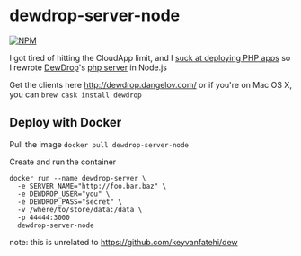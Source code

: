 dewdrop-server-node
===================

[![NPM](https://nodei.co/npm/dewdrop-server-node.png?mini=true)](https://nodei.co/npm/dewdrop-server-node/)

I got tired of hitting the CloudApp limit, and I [suck at deploying PHP apps](https://github.com/dewdrop-org/Server-PHP/issues/1) so I rewrote [DewDrop](http://dewdrop.dangelov.com/)'s [php server](https://github.com/dewdrop-org/Server-PHP) in Node.js

Get the clients here http://dewdrop.dangelov.com/ or if you're on Mac OS X, you can `brew cask install dewdrop`

## Deploy with Docker

Pull the image `docker pull dewdrop-server-node`

Create and run the container

```
docker run --name dewdrop-server \
  -e SERVER_NAME="http://foo.bar.baz" \
  -e DEWDROP_USER="you" \
  -e DEWDROP_PASS="secret" \
  -v /where/to/store/data:/data \
  -p 44444:3000 
  dewdrop-server-node
```

note: this is unrelated to https://github.com/keyvanfatehi/dew
